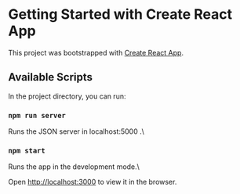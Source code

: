 # Getting Started with Create React App

This project was bootstrapped with [Create React App](https://github.com/facebook/create-react-app).

## Available Scripts

In the project directory, you can run:


### `npm run server`

Runs the JSON server in localhost:5000 .\

### `npm start`

Runs the app in the development mode.\

Open [http://localhost:3000](http://localhost:3000) to view it in the browser.
